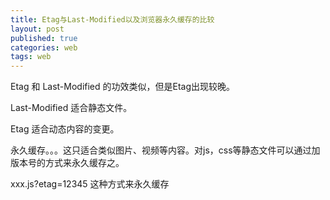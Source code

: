 ```yaml
---
title: Etag与Last-Modified以及浏览器永久缓存的比较
layout: post
published: true
categories: web
tags: web
---
```


Etag 和 Last-Modified 的功效类似，但是Etag出现较晚。

Last-Modified 适合静态文件。

Etag 适合动态内容的变更。

永久缓存。。。这只适合类似图片、视频等内容。对js，css等静态文件可以通过加版本号的方式来永久缓存之。

xxx.js?etag=12345 这种方式来永久缓存
